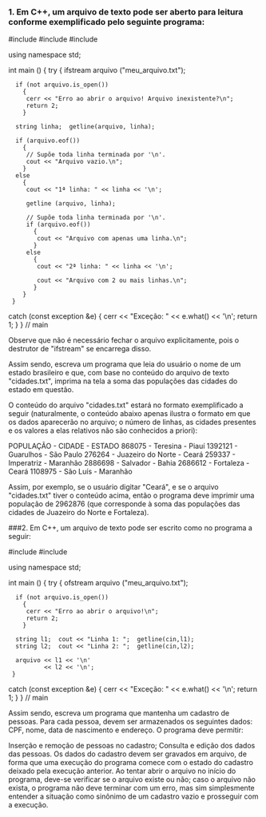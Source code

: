 ### 1. Em C++, um arquivo de texto pode ser aberto para leitura conforme exemplificado pelo seguinte programa:

#include <iostream>
#include <fstream>
#include <string>

using namespace std;

int main ()
  {
   try
     {
      ifstream arquivo ("meu_arquivo.txt");

      if (not arquivo.is_open())
        {
         cerr << "Erro ao abrir o arquivo! Arquivo inexistente?\n";
         return 2;
        }

      string linha;  getline(arquivo, linha);

      if (arquivo.eof())
        {
         // Supõe toda linha terminada por '\n'.
         cout << "Arquivo vazio.\n";
        }
      else
        {
         cout << "1ª linha: " << linha << '\n';

         getline (arquivo, linha);

         // Supõe toda linha terminada por '\n'.
         if (arquivo.eof())
           {
            cout << "Arquivo com apenas uma linha.\n";
           }
         else
           {
            cout << "2ª linha: " << linha << '\n';

            cout << "Arquivo com 2 ou mais linhas.\n";
           }
        }
     }
   catch (const exception &e)
     {
      cerr << "Exceção: " << e.what() << '\n';
      return 1;
     }
  }    // main

Observe que não é necessário fechar o arquivo explicitamente, pois o destrutor de "ifstream" se encarrega disso.

Assim sendo, escreva um programa que leia do usuário o nome de um estado brasileiro e que, com base no conteúdo do arquivo de texto "cidades.txt", imprima na tela a soma das populações das cidades do estado em questão.

O conteúdo do arquivo "cidades.txt" estará no formato exemplificado a seguir (naturalmente, o conteúdo abaixo apenas ilustra o formato em que os dados aparecerão no arquivo; o número de linhas, as cidades presentes e os valores a elas relativos não são conhecidos a priori):

POPULAÇÃO - CIDADE - ESTADO
868075 - Teresina - Piauí
1392121 - Guarulhos - São Paulo
276264 - Juazeiro do Norte - Ceará
259337 - Imperatriz - Maranhão
2886698 - Salvador - Bahia
2686612 - Fortaleza - Ceará
1108975 - São Luís - Maranhão

Assim, por exemplo, se o usuário digitar "Ceará", e se o arquivo "cidades.txt" tiver o conteúdo acima, então o programa deve imprimir uma população de 2962876 (que corresponde à soma das populações das cidades de Juazeiro do Norte e Fortaleza).


###2. Em C++, um arquivo de texto pode ser escrito como no programa a seguir:

#include <fstream>
#include <iostream>

using namespace std;

int main ()
  {
   try
     {
      ofstream arquivo ("meu_arquivo.txt");

      if (not arquivo.is_open())
        {
         cerr << "Erro ao abrir o arquivo!\n";
         return 2;
        }

      string l1;  cout << "Linha 1: ";  getline(cin,l1);
      string l2;  cout << "Linha 2: ";  getline(cin,l2);

      arquivo << l1 << '\n'
              << l2 << '\n';
     }
   catch (const exception &e)
     {
      cerr << "Exceção: " << e.what() << '\n';
      return 1;
     }
  }    // main

Assim sendo, escreva um programa que mantenha um cadastro de pessoas. Para cada pessoa, devem ser armazenados os seguintes dados: CPF, nome, data de nascimento e endereço. O programa deve permitir:

Inserção e remoção de pessoas no cadastro;
Consulta e edição dos dados das pessoas.
Os dados do cadastro devem ser gravados em arquivo, de forma que uma execução do programa comece com o estado do cadastro deixado pela execução anterior. Ao tentar abrir o arquivo no início do programa, deve-se verificar se o arquivo existe ou não; caso o arquivo não exista, o programa não deve terminar com um erro, mas sim simplesmente entender a situação como sinônimo de um cadastro vazio e prosseguir com a execução.